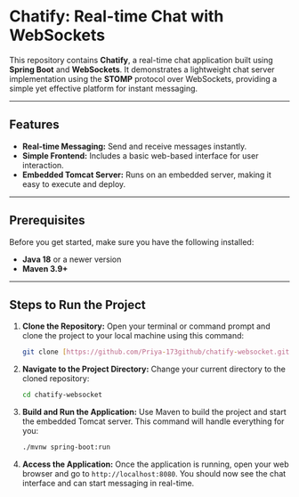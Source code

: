 # Chatify: Real-time Chat with WebSockets

This repository contains **Chatify**, a real-time chat application built using **Spring Boot** and **WebSockets**. It demonstrates a lightweight chat server implementation using the **STOMP** protocol over WebSockets, providing a simple yet effective platform for instant messaging.

---

## Features

* **Real-time Messaging:** Send and receive messages instantly.
* **Simple Frontend:** Includes a basic web-based interface for user interaction.
* **Embedded Tomcat Server:** Runs on an embedded server, making it easy to execute and deploy.

---

## Prerequisites

Before you get started, make sure you have the following installed:

* **Java 18** or a newer version
* **Maven 3.9+**

---

## Steps to Run the Project

1.  **Clone the Repository:**
    Open your terminal or command prompt and clone the project to your local machine using this command:

    ```bash
    git clone [https://github.com/Priya-173github/chatify-websocket.git](https://github.com/Priya-173github/chatify-websocket.git)
    ```

2.  **Navigate to the Project Directory:**
    Change your current directory to the cloned repository:

    ```bash
    cd chatify-websocket
    ```

3.  **Build and Run the Application:**
    Use Maven to build the project and start the embedded Tomcat server. This command will handle everything for you:

    ```bash
    ./mvnw spring-boot:run
    ```

4.  **Access the Application:**
    Once the application is running, open your web browser and go to `http://localhost:8080`. You should now see the chat interface and can start messaging in real-time.
